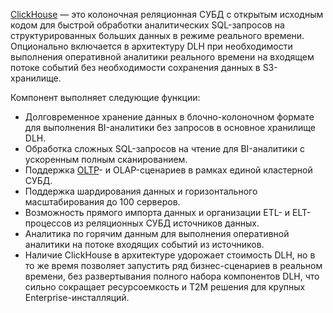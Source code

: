 [ClickHouse](/ru/dbs/dbaas/concepts/types/clickhouse) — это колоночная реляционная СУБД с открытым исходным кодом для быстрой обработки аналитических SQL-запросов на структурированных больших данных в режиме реального времени. Опционально включается в архитектуру DLH при необходимости выполнения оперативной аналитики реального времени на входящем потоке событий без необходимости сохранения данных в S3-хранилище.

Компонент выполняет следующие функции:

- Долговременное хранение данных в блочно-колоночном формате для выполнения BI-аналитики без запросов в основное хранилище DLH.
- Обработка сложных SQL-запросов на чтение для BI-аналитики с ускоренным полным сканированием.
- Поддержка [OLTP](https://ru.wikipedia.org/wiki/OLTP)- и OLAP-сценариев в рамках единой кластерной СУБД.
- Поддержка шардирования данных и горизонтального масштабирования до 100 серверов.
- Возможность прямого импорта данных и организации ETL- и ELT-процессов из реляционных СУБД источников данных.
- Аналитика по горячим данным для выполнения оперативной аналитики на потоке входящих событий из источников.
- Наличие ClickHouse в архитектуре удорожает стоимость DLH, но в то же время позволяет запустить ряд бизнес-сценариев в реальном времени, без развертывания полного набора компонентов DLH, что сильно сокращает ресурсоемкость и T2M решения для крупных Enterprise-инсталляций.
